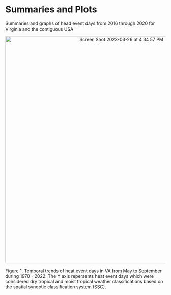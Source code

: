 # Summaries and Plots
Summaries and graphs of head event days from 2016 through 2020 for Virginia and the contiguous USA



<p align="center">
<img width="714" alt="Screen Shot 2023-03-26 at 4 34 57 PM" src="https://user-images.githubusercontent.com/121312601/227803158-00bad539-f601-4153-88f2-3df23ffb7d6a.png">
</p>

Figure 1. Temporal trends of heat event days in VA from May to September during 1970 - 2022. The Y axis repersents heat event days which were considered dry tropical and moist tropical weather classifications based on the spatial synoptic classification system (SSC). 
